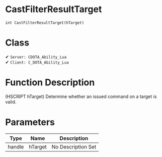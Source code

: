 # CastFilterResultTarget
```
int CastFilterResultTarget(hTarget)
```
# Class
✔ `Server: CDOTA_Ability_Lua`  
✔ `Client: C_DOTA_Ability_Lua`  

# Function Description
(HSCRIPT hTarget) Determine whether an issued command on a target is valid.
# Parameters
Type|Name|Description
--|--|--
handle|hTarget|No Description Set
